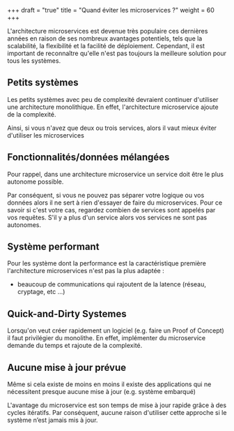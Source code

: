 +++
draft = "true"
title = "Quand éviter les microservices ?"
weight = 60
+++

L'architecture microservices est devenue très populaire ces dernières années en raison de ses nombreux avantages potentiels, tels que la scalabilité, la flexibilité et la facilité de déploiement. Cependant, il est important de reconnaître qu'elle n'est pas toujours la meilleure solution pour tous les systèmes.

## Petits systèmes

Les petits systèmes avec peu de complexité devraient continuer d'utiliser une architecture monolithique.
En effet, l'architecture microservice ajoute de la complexité.

Ainsi, si vous n'avez que deux ou trois services, alors il vaut mieux éviter d'utiliser les microservices

## Fonctionnalités/données mélangées

Pour rappel, dans une architecture microservice un service doit être le plus autonome possible.

Par conséquent, si vous ne pouvez pas séparer votre logique ou vos données alors il ne sert à rien d'essayer de faire du microservices.
Pour ce savoir si c'est votre cas, regardez combien de services sont appelés par vos requêtes. S'il y a plus d'un service alors vos services ne sont pas autonomes.

## Système performant

Pour les système dont la performance est la caractéristique première l'architecture microservices n'est pas la plus adaptée :

- beaucoup de communications qui rajoutent de la latence (réseau, cryptage, etc ...)

## Quick-and-Dirty Systemes

Lorsqu'on veut créer rapidement un logiciel (e.g. faire un Proof of Concept) il faut privilégier du monolithe. En effet, implémenter du microservice demande du temps et rajoute de la complexité.

## Aucune mise à jour prévue

Même si cela existe de moins en moins il existe des applications qui ne nécessitent presque aucune mise à jour (e.g. système embarqué)

L'avantage du microservice est son temps de mise à jour rapide grâce à des cycles itératifs. Par conséquent, aucune raison d'utiliser cette approche si le système n’est jamais mis à jour.

